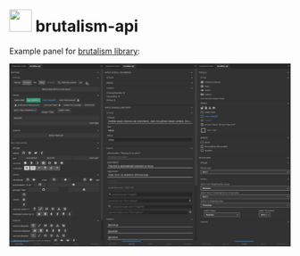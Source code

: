 # <a href="https://www.battleaxe.co/"><img src="https://avatars2.githubusercontent.com/u/60149336?s=200&v=4" width="40" height="40"/></a> brutalism-api

Example panel for [brutalism library](https://github.com/Inventsable/brutalism):

![](./public/API.png)